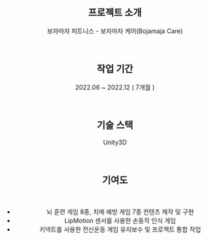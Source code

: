 <div align='center'>

## 프로젝트 소개

보자마자 피트니스 - 보자마자 케어(Bojamaja Care)

<br>

## 작업 기간
2022.06 ~ 2022.12 ( 7개월 )

<br>

## 기술 스택
Unity3D

<br>

## 기여도
<br>

- 뇌 훈련 게임 8종, 치매 예방 게임 7종 컨텐츠 제작 및 구현
- LipMotion 센서를 사용한 손동작 인식 게임
- 키넥트를 사용한 전신운동 게임 유지보수 및 프로젝트 통합 작업


</div>
